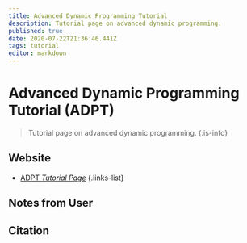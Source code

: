 ```yaml
---
title: Advanced Dynamic Programming Tutorial
description: Tutorial page on advanced dynamic programming.
published: true
date: 2020-07-22T21:36:46.441Z
tags: tutorial
editor: markdown
---
```


# Advanced Dynamic Programming Tutorial (ADPT)

> Tutorial page on advanced dynamic programming.
{.is-info}

 

## Website 

- [ADPT *Tutorial Page*](https://kraulis.se/lectures/molbioinfo2001/dynprog/adv_dynamic.html)
 {.links-list}
 
 ## Notes from User
 
 ## Citation 

 